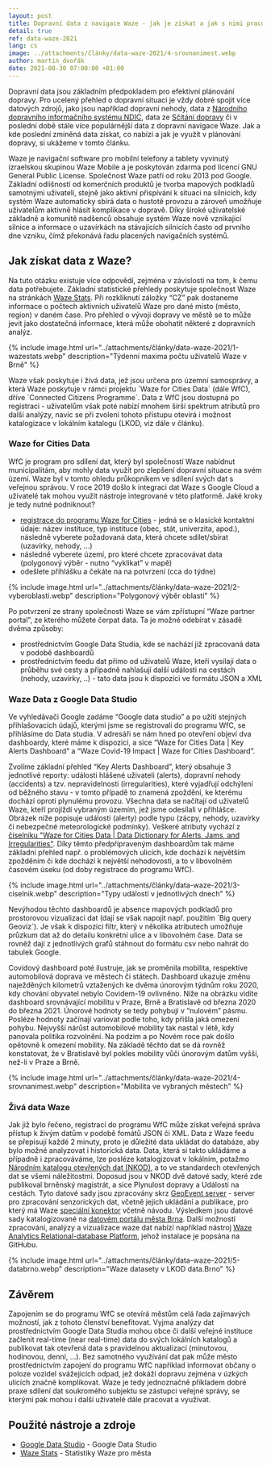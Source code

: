 ```yaml
---
layout: post
title: Dopravní data z navigace Waze - jak je získat a jak s nimi pracovat?
detail: true
ref: data-waze-2021
lang: cs
image: ../attachments/články/data-waze-2021/4-srovnanimest.webp
author: martin_dvořák
date: 2021-08-30 07:00:00 +01:00
---
```

Dopravní data jsou základním předpokladem pro efektivní plánování dopravy. Pro ucelený přehled o dopravní situaci je vždy dobré spojit více datových zdrojů, jako jsou například dopravní nehody, data z [Národního dopravního informačního systému NDIC][link_NDIC], data ze [Sčítání dopravy][link_sčítání] či v poslední době stále více populárnější data z dopravní navigace Waze. Jak a kde poslední zmíněná data získat, co nabízí a jak je využít v plánování dopravy, si ukážeme v tomto článku. 
<!--more-->

Waze je navigační software pro mobilní telefony a tablety vyvinutý izraelskou skupinou Waze Mobile a je poskytován zdarma pod licencí GNU General Public License. Společnost Waze patří od roku 2013 pod Google. Základní odlišností od komerčních produktů je tvorba mapových podkladů samotnými uživateli, stejně jako aktivní přispívání k situaci na silnicích, kdy systém Waze automaticky sbírá data o hustotě provozu a zároveň umožňuje uživatelům aktivně hlásit komplikace v dopravě. Díky široké uživatelské základně a komunitě nadšenců obsahuje systém Waze nově vznikající silnice a informace o uzavírkách na stávajících silnicích často od prvního dne vzniku, čímž překonává řadu placených navigačních systémů. 

## Jak získat data z Waze? 
Na tuto otázku existuje více odpovědí, zejména v závislosti na tom, k čemu data potřebujete.  Základní statistické přehledy poskytuje společnost Waze na stránkách [Waze Stats][link_stats]. Při rozkliknutí záložky “CZ” pak dostaneme informace o počtech aktivních uživatelů Waze pro dané místo (město, region) v daném čase. Pro přehled o vývoji dopravy ve městě se to může jevit jako dostatečná informace, která může obohatit některé z dopravních analýz. 

{% include image.html url="../attachments/články/data-waze-2021/1-wazestats.webp" description="Týdenní maxima počtu uživatelů Waze v Brně" %}

Waze však poskytuje i živá data, jež jsou určena pro územní samosprávy, a která Waze poskytuje v rámci projektu ´Waze for Cities Data´ (dále WfC), dříve ´Connected Citizens Programme´. Data z WfC jsou dostupná po registraci - uživatelům však poté nabízí mnohem širší spektrum atributů pro další analýzy, navíc se při zvolení tohoto přístupu otevírá i možnost katalogizace v lokálním katalogu (LKOD, viz dále v článku). 

### Waze for Cities Data
WfC je program pro sdílení dat, který byl společností Waze nabídnut municipalitám, aby mohly data využít pro zlepšení dopravní situace na svém území. Waze byl v tomto ohledu průkopníkem ve sdílení svých dat s veřejnou správou. V roce 2019 došlo k integraci dat Waze s Google Cloud a uživatelé tak mohou využít nástroje integrované v této platformě. Jaké kroky je tedy nutné podniknout?
* [registrace do programu Waze for Cities][link_registrace] - jedná se o klasické kontaktní údaje: název instituce, typ instituce (obec, stát, univerzita, apod.), následně vyberete požadovaná data, která chcete sdílet/sbírat (uzavírky, nehody, ...)
* následně vyberete území, pro které chcete zpracovávat data (polygonový výběr - nutno “vyklikat” v mapě)
* odešlete přihlášku a čekáte na na potvrzení (cca do týdne) 

{% include image.html url="../attachments/články/data-waze-2021/2-vyberoblasti.webp" description="Polygonový výběr oblasti" %}

Po potvrzení ze strany společnosti Waze se vám zpřístupní “Waze partner portal”, ze kterého můžete čerpat data. Ta je možné odebírat v zásadě dvěma způsoby: 
* prostřednictvím Google Data Studia, kde se nachází již zpracovaná data v podobě dashboardů 
* prostřednictvím feedu dat přímo od uživatelů Waze, kteří vysílají data o průběhu své cesty a případně nahlašují další události na cestách (nehody, uzavírky, ..) - tato data jsou k dispozici ve formátu JSON a XML

### Waze Data z Google Data Studio
Ve vyhledávači Google zadáme “Google data studio” a po užití stejných přihlašovacích údajů, kterými jsme se registrovali do programu WfC, se přihlásíme do Data studia. V adresáři se nám hned po otevření objeví dva dashboardy, které máme k dispozici, a sice “Waze for Cities Data | Key Alerts Dashboard” a “Waze Covid-19 Impact | Waze for Cities Dashboard”. 

Zvolíme základní přehled “Key Alerts Dashboard”, který obsahuje 3 jednotlivé reporty: události hlášené uživateli (alerts), dopravní nehody (accidents) a tzv. nepravidelnosti (irregularities), které vyjadřují odchýlení od běžného stavu - v tomto případě to znamená zpoždění, ke kterému dochází oproti plynulému provozu. Všechna data se načítají od uživatelů Waze, kteří projíždí vybraným územím, jež jsme odesílali v přihlášce. Obrázek níže popisuje události (alerty) podle typu (zácpy, nehody, uzavírky či nebezpečné meteorologické podmínky). Veškeré atributy vychází z [číselníku "Waze for Cities Data | Data Dictionary for Alerts, Jams, and Irregularities"][link_číselník]. Díky těmto předpřipraveným dashboardům tak máme základní přehled např. o problémových ulicích, kde dochází k největším zpožděním či kde dochází k největší nehodovosti, a to v libovolném časovém úseku (od doby registrace do programu WfC). 

{% include image.html url="../attachments/články/data-waze-2021/3-ciselnik.webp" description="Typy událostí v jednotlivých dnech" %}

Nevýhodou těchto dashboardů je absence mapových podkladů pro prostorovou vizualizaci dat (dají se však napojit např. použitím ´Big query Geoviz´). Je však k dispozici filtr, který v několika atributech umožňuje průzkum dat až do detailu konkrétní ulice a v libovolném čase. Data se rovněž dají z jednotlivých grafů stáhnout do formátu csv nebo nahrát do tabulek Google. 

Covidový dashboard poté ilustruje, jak se proměnila mobilita, respektive automobilová doprava ve městech či státech. Dashboard ukazuje změnu naježděných kilometrů vztažených ke dvěma únorovým týdnům roku 2020, kdy chování obyvatel nebylo Covidem-19 ovlivněno. Níže na obrázku vidíte dashboard srovnávající mobilitu v Praze, Brně a Bratislavě od března 2020 do března 2021. Únorové hodnoty se tedy pohybují v “nulovém” pásmu. Posléze hodnoty začínají variovat podle toho, kdy přišla jaká omezení pohybu. Nejvyšší nárůst automobilové mobility tak nastal v létě, kdy panovala politika rozvolnění. Na podzim a po Novém roce pak došlo opětovně k omezení mobility. Na základě těchto dat se dá rovněž konstatovat, že v Bratislavě byl pokles mobility vůči únorovým datům vyšší, než-li v Praze a Brně. 

{% include image.html url="../attachments/články/data-waze-2021/4-srovnanimest.webp" description="Mobilita ve vybraných městech" %}

### Živá data Waze
Jak již bylo řečeno, registrací do programu WfC může získat veřejná správa přístup k živým datům v podobě fomátů JSON či XML. Data z Waze feedu se přepisují každé 2 minuty, proto je důležité data ukládat do databáze, aby bylo možné analyzovat i historická data. Data, která si takto ukládáme a případně i zpracováváme, lze posléze katalogizovat v lokálním, potažmo [Národním katalogu otevřených dat (NKOD)][link_NKOD], a to ve standardech otevřených dat se všemi náležitostmi. Doposud jsou v NKOD dvě datové sady, které zde publikoval brněnský magistrát, a sice Plynulost dopravy a Události na cestách. Tyto datové sady jsou zpracovány skrz [GeoEvent server][link_geoevent] - server pro zpracování senzorických dat, včetně jejich ukládání a publikace, pro který má Waze [speciální konektor][link_konektor] včetně návodu. Výsledkem jsou datové sady katalogizované na [datovém portálu města Brna][link_databrno]. Další možností zpracování, analýzy a vizualizace waze dat nabízí například nástroj [Waze Analytics Relational-database Platform][link_wazeanalytics], jehož instalace je popsána na GitHubu. 

{% include image.html url="../attachments/články/data-waze-2021/5-databrno.webp" description="Waze datasety v LKOD data.Brno" %}

## Závěrem
Zapojením se do programu WfC se otevírá městům celá řada zajímavých možností, jak z tohoto členství benefitovat. Vyjma analýzy dat prostřednictvím Google Data Studia mohou obce či další veřejné instituce začlenit real-time (near real-time) data do svých lokálních katalogů a publikovat tak otevřená data s pravidelnou aktualizací (minutovou, hodinovou, denní, ...). Bez samotného využívání dat pak může město prostřednictvím zapojení do programu WfC například informovat občany o poloze vozidel svážejících odpad, jež dokáží dopravu zejména v úzkých ulicích značně komplikovat. Waze je tedy jednoznačně příkladem dobré praxe sdílení dat soukromého subjektu se zástupci veřejné správy, se kterými pak mohou i další uživatelé dále pracovat a využívat. 

## Použité nástroje a zdroje
- [Google Data Studio][link_googledata] - Google Data Studio
- [Waze Stats][link_stats] - Statistiky Waze pro města

[link_NDIC]: https://portal.dopravniinfo.cz/informacni-a-ridici-centra-dopravy/narodni-dopravni-informacni-centrum "Národní dopravní informační centrum"
[link_sčítání]: http://scitani2016.rsd.cz/pages/informations/default.aspx "Výsledky sčítání dopravy 2016"
[link_stats]: http://wazestats.com/ "Statistiky Waze pro města"
[link_registrace]: https://partnerdash.google.com/waze/start?pli=1#p=start&program=CCP "Registrace do programu Waze for Cities"
[link_číselník]: https://docs.google.com/spreadsheets/d/1DcUZlaM-H2Dqj2pjJ2o4NeJo70Ej9RKLXaezw6Fy6uQ/edit#gid=580809060 "Číselník pro data z Waze for Cities"
[link_NKOD]: https://data.gov.cz/ "Národní katalog otevřených dat"
[link_geoevent]: https://enterprise.arcgis.com/en/geoevent/latest/get-started/what-is-arcgis-geoevent-server.htm "Geoevent server pro zpracování senzorických dat"
[link_konektor]: https://www.arcgis.com/home/item.html?id=db18d2068d1d410595b841c3df38c280 "Konektor pro zpracování Waze dat"
[link_databrno]: https://data.brno.cz/ "Datový portál města Brna"
[link_wazeanalytics]: https://github.com/LouisvilleMetro/WazeCCPProcessor "Open source data procesor pro zpracování Wate dat"
[link_googledata]: https://datastudio.google.com/u/0/ "Google Data Studio"